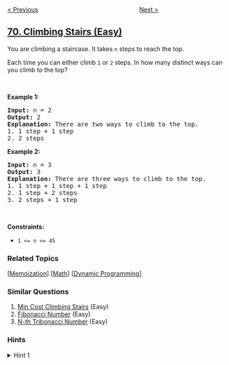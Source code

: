<!--|This file generated by command(leetcode description); DO NOT EDIT.    |-->
<!--+----------------------------------------------------------------------+-->
<!--|@author    openset <openset.wang@gmail.com>                           |-->
<!--|@link      https://github.com/openset                                 |-->
<!--|@home      https://github.com/openset/leetcode                        |-->
<!--+----------------------------------------------------------------------+-->

[< Previous](../sqrtx "Sqrt(x)")
　　　　　　　　　　　　　　　　
[Next >](../simplify-path "Simplify Path")

## [70. Climbing Stairs (Easy)](https://leetcode.com/problems/climbing-stairs "爬楼梯")

<p>You are climbing a staircase. It takes <code>n</code> steps to reach the top.</p>

<p>Each time you can either climb <code>1</code> or <code>2</code> steps. In how many distinct ways can you climb to the top?</p>

<p>&nbsp;</p>
<p><strong>Example 1:</strong></p>

<pre>
<strong>Input:</strong> n = 2
<strong>Output:</strong> 2
<strong>Explanation:</strong> There are two ways to climb to the top.
1. 1 step + 1 step
2. 2 steps
</pre>

<p><strong>Example 2:</strong></p>

<pre>
<strong>Input:</strong> n = 3
<strong>Output:</strong> 3
<strong>Explanation:</strong> There are three ways to climb to the top.
1. 1 step + 1 step + 1 step
2. 1 step + 2 steps
3. 2 steps + 1 step
</pre>

<p>&nbsp;</p>
<p><strong>Constraints:</strong></p>

<ul>
	<li><code>1 &lt;= n &lt;= 45</code></li>
</ul>

### Related Topics
  [[Memoization](../../tag/memoization/README.md)]
  [[Math](../../tag/math/README.md)]
  [[Dynamic Programming](../../tag/dynamic-programming/README.md)]

### Similar Questions
  1. [Min Cost Climbing Stairs](../min-cost-climbing-stairs) (Easy)
  1. [Fibonacci Number](../fibonacci-number) (Easy)
  1. [N-th Tribonacci Number](../n-th-tribonacci-number) (Easy)

### Hints
<details>
<summary>Hint 1</summary>
To reach nth step, what could have been your previous steps? (Think about the step sizes)
</details>
